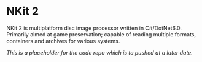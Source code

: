 # NKit 2

NKit 2 is multiplatform disc image processor written in C#/DotNet6.0. Primarily aimed at game preservation; capable of reading multiple formats, containers and archives for various systems.

*This is a placeholder for the code repo which is to pushed at a later date.*

